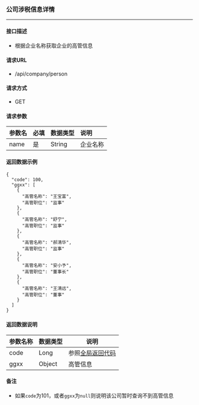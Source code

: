 ### 公司涉税信息详情

---

#### 接口描述

* 根据企业名称获取企业的高管信息

#### 请求URL

* /api/company/person

#### 请求方式

* GET

#### 请求参数

| 参数名 | 必填 | 数据类型 | 说明 |
| :--- | :--- | :--- | :--- |
| name | 是 | String | 企业名称 |

#### 返回数据示例

```
{
  "code": 100,
  "ggxx": [
    {
      "高管名称": "王宝富",
      "高管职位": "监事"
    },
    {
      "高管名称": "舒宁",
      "高管职位": "监事"
    },
    {
      "高管名称": "郝清华",
      "高管职位": "监事"
    },
    {
      "高管名称": "安小予",
      "高管职位": "董事长"
    },
    {
      "高管名称": "王清远",
      "高管职位": "董事"
    }
  ]
}
```

#### 返回数据说明

| 参数名称 | 数据类型 | 说明 |
| --- | --- | --- |
| code | Long | 参照[全局返回代码](/数据词典.md) |
| ggxx | Object | 高管信息 |

#### 备注

* 如果`code`为101，或者`ggxx`为`null`则说明该公司暂时查询不到高管信息



